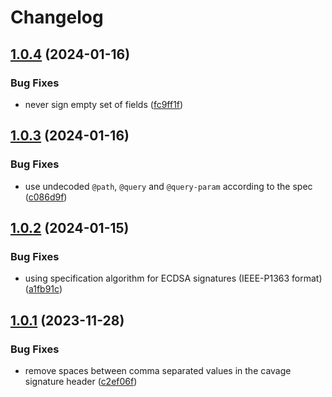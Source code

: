 # Changelog

## [1.0.4](https://github.com/dhensby/node-http-message-signatures/compare/v1.0.3...v1.0.4) (2024-01-16)


### Bug Fixes

* never sign empty set of fields ([fc9ff1f](https://github.com/dhensby/node-http-message-signatures/commit/fc9ff1fccd05b51bc1591afb50fb42728d12645e))

## [1.0.3](https://github.com/dhensby/node-http-message-signatures/compare/v1.0.2...v1.0.3) (2024-01-16)


### Bug Fixes

* use undecoded `@path`, `@query` and `@query-param` according to the spec ([c086d9f](https://github.com/dhensby/node-http-message-signatures/commit/c086d9f7203bb34b9d33942f6e5f9a90fa1a4d11))

## [1.0.2](https://github.com/dhensby/node-http-message-signatures/compare/v1.0.1...v1.0.2) (2024-01-15)


### Bug Fixes

* using specification algorithm for ECDSA signatures (IEEE-P1363 format) ([a1fb91c](https://github.com/dhensby/node-http-message-signatures/commit/a1fb91c8d590b6c15fc8a86fc2b1fa5f0e2ca834))

## [1.0.1](https://github.com/dhensby/node-http-message-signatures/compare/v1.0.0...v1.0.1) (2023-11-28)


### Bug Fixes

* remove spaces between comma separated values in the cavage signature header ([c2ef06f](https://github.com/dhensby/node-http-message-signatures/commit/c2ef06f075469704f54355ac3ae435cbcb660be5))
